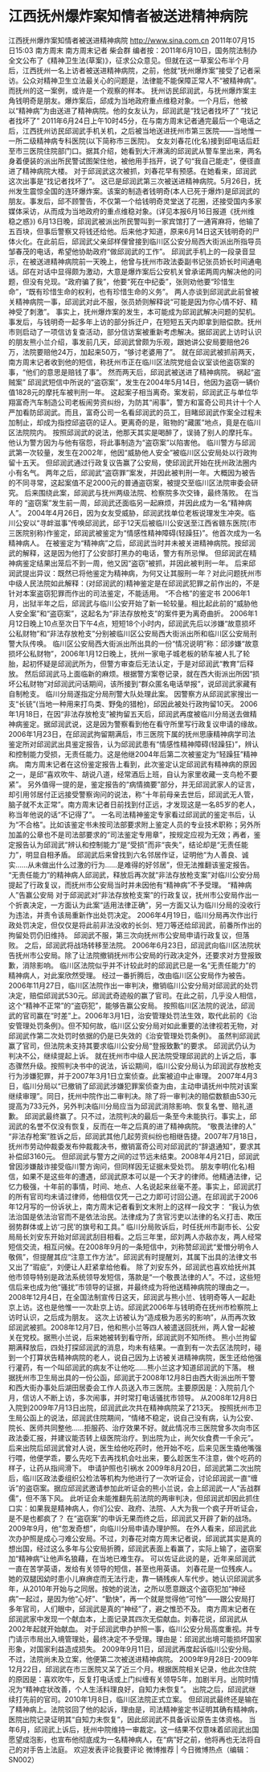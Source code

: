 # 江西抚州爆炸案知情者被送进精神病院

江西抚州爆炸案知情者被送进精神病院
http://www.sina.com.cn  2011年07月15日15:03  南方周末
南方周末记者 柴会群
编者按：2011年6月10日，国务院法制办全文公布了《精神卫生法(草案)》，征求公众意见。但就在这一草案公布半个月后，江西抚州一名上访者被送进精神病院，之前，他就“抚州爆炸案”接受了记者采访。公众对精神卫生立法最关心的问题是，法律能不能保障正常人不“被精神病”。而抚州的这一案例，或许是一个观察的样本。
抚州访民邱润武，与抚州爆炸案主角钱明奇是朋友。爆炸案后，邱成为当地政府重点维稳对象。一个月后，他被以“精神病”为由送进了精神病院。他的女友认为，邱润武是“找记者找坏了”
“找记者找坏了”
2011年6月24日上午10时45分，在与南方周末记者通完最后一个电话之后，江西抚州访民邱润武手机关机，之后被当地送进抚州市第三医院——当地惟一一所二级精神病专科医院(以下简称市三医院)。
女友刘春花(化名)接到邱电话后赶至市三医院住院部门口。据其介绍，她看到大汗淋漓的邱润武从警车里出来，两名身着便装的派出所民警试图架住他，被他用手挡开，说了句“我自己能走”，便径直进了精神病院大楼。
对于邱润武这次被抓，刘春花早有预感。在她看来，邱润武这次出事是“找记者找坏了”。
这已是邱润武第三次被送进精神病院。5月26日，抚州发生震惊全国的连环爆炸案。该案的制造者钱明奇(本人已死于爆炸)是邱润武的朋友。事发后，邱不顾警告，不仅第一个给钱明奇灵堂送了花圈，还接受国内多家媒体采访，从而成为当地政府的重点维稳对象。(详见本报6月16日报道《抚州维稳之惑》)
6月13日晚，邱润武被派出所民警叫到一家宾馆打了一通宵麻将，他输了五百块，但事后警察又将钱还给他。后来他才知道，原来6月14日这天钱明奇的尸体火化。在此前后，邱润武父亲邱样俚曾接到临川区公安分局西大街派出所指导员邹春茂的电话，希望他协助政府“做邱润武的工作”。
邱润武手机上的一段录音显示，在被送进精神病院前一天晚上，他曾与抚州市政法委副书记张员娇长时间通电话。邱在对话中显得颇为激动，大意是爆炸案后公安机关曾承诺两周内解决他的问题，但没有兑现。“政府骗了我”，他要“死在中纪委”，张则劝他要“珍惜生命”，“既有珍惜生命的权利，也有珍惜生命的义务”。
两人亦谈到邱润武此前曾被关精神病院一事，邱润武对此不服，张员娇则解释说“可能是因为你心情不好、精神受了刺激”。
事实上，抚州爆炸案的发生，本可能成为邱润武解决问题的契机。事发后，与钱明奇一起多年上访的部分拆迁户，在短短五天内即拿到赔偿款。抚州市则启动了一项信访复查活动，部分信访案被重新考虑解决。据邱润武上访时认识的朋友熊小兰介绍，事发前几天，邱润武曾颇为乐观，跟她讲公安局要赔他26万，法院要赔他24万，加起来50万，“够讨老婆用了”。
就在邱润武被抓前两天，南方周末记者收到他的短信，称抚州市正在临川区法院党组会议室谈他盗窃案的事，“他们的意思是赔钱了事”。
然而两天后，邱润武被送进了精神病院。
祸起“盗贼案”
邱润武短信中所说的“盗窃案”，发生在2004年5月14日，他因为盗窃一辆价值1828元的摩托车被判刑一年。
这起案子相当离奇。案发前，邱润武正与单位华翔富奇汽车制造公司老板闹劳资纠纷，为防其“闹事”，警方和富奇公司共计十个人严加看防邱润武。而且，富奇公司一名看邱润武的员工，目睹邱润武作案全过程未加制止，却成为指控邱盗窃的证人。更离奇的是，赃物的“藏匿”地点，竟是在临川区法院院内。
按照邱润武的说法，他那天其实是喝醉了，误骑了别人的摩托车。他认为警方因为与他有宿怨，将此事制造为“盗窃案”以陷害他。
临川警方与邱润武第一次较量，发生在2002年，他因“威胁他人安全”被临川区公安局处以行政拘留十五天。
但邱润武通过行政复议告赢了公安局，使邱润武开始在抚州政法圈内小有名气。
两年之后，邱润武“盗窃罪”案发，并因此被判刑一年。大概因为被告的不同寻常，这起案值不足2000元的普通盗窃案，被提交至临川区法院审委会研究。
后来围绕此案，邱润武与抚州两级法院、检察院多次交锋，最终落败。
在当年的 “盗窃案”发生前一周，邱润武还面临另一起麻烦，并因此成为一名“精神病人”。
2004年4月26日，因为女友受威胁，邱润武找单位老板说理发生冲突。临川公安以“寻衅滋事”传唤邱润武，邱于12天后被临川公安送至江西省赣东医院(市三医院别称)作鉴定，邱润武被鉴定为“情感性精神障碍(轻躁狂)”。他首次成为一名精神病人。
在被鉴定为“精神病”之后，邱润武当时并未被关进精神病院。按邱润武的解释，这是因为他打了公安部打黑办的电话，警方有所忌惮。
但邱润武在精神病鉴定结果出笼后不到一周，他又因“盗窃”被抓，并因此被判刑一年。
后来邱润武提出异议：既然已将他鉴定为精神病，为何又让其服刑一年？对此问题抚州市中级人民法院如此解释：(对邱润武的)精神鉴定是在邱润武犯罪之前作出的，不是针对本案盗窃犯罪而作出的司法鉴定，不能适用。
“不合格”的鉴定书
2006年1月，出狱半年之后，邱润武与临川公安开始了新一轮较量。相比起此前的“威胁他人安全案”和“盗窃案”，这起名为“非法存放枪支”的案件更为离奇曲折。
2006年1月12日晚上10点至次日下午4点，短短18个小时内，邱润武先后以涉嫌“故意损坏公私财物”和“非法存放枪支”分别被临川区公安局西大街派出所和临川区公安局刑警大队传唤。
临川区公安局西大街派出所出具的一份“情况说明”称：邱涉嫌“故意损坏公私财物”，2006年1月12日晚上，抚州一家电子城老板的轿车被人扎了轮胎，起初怀疑是邱润武所为，但警方审查后无法认定，于是对邱润武“教育”后释放。
然后邱润武马上面临新的麻烦。根据警方案卷记录，就在西大街派出所因“损坏公私财物”对邱润武问话期间，该所接到“群众匿名电话举报”，说邱润武家藏有自制枪支。
临川分局遂指定分局刑警大队处理此案。
因警察方从邱润武家搜出一支“长铳”(当地一种用来打鸟类、野兔的猎枪)，邱因此被处行政拘留10天。
2006年1月18日，在因“非法存放枪支”被拘留五天后，邱润武再度被临川分局送去做精神病鉴定。据邱润武说，这是因为警察看到他在看守所里写行政复议申请的缘故。
2006年1月23日，在邱润武拘留期满后，市三医院下属的抚州思康精神病学司法鉴定所对邱润武出具鉴定报告，认为邱润武患有“情感性精神障碍(轻躁狂)”，辨认和控制能力受损，无责任能力。这是他继2004年后第二次被鉴定为“轻躁狂”精神病。
南方周末记者在这份鉴定报告上看到，此次鉴定认定邱润武有精神病的原因之一，是邱“喜欢吹牛、胡说八道，经常酒后上班，自认为家里收藏一支鸟枪不要紧”。
另外值得一提的是，鉴定报告的“病情摘要”部分，并无邱润武家人的证言，却引用邻居付正远接受警察询问的说法，称“十年前母亲去世后，邱润武无人管，脑子就不太正常”。南方周末记者日前找到付正远，才发现这是一名85岁的老人，称当年他说的话“不记得了”。
一名司法精神鉴定专家看过邱润武的鉴定书后，认为“不合格”。比如该鉴定书未按司法部要求附上鉴定人员的专业技术职称；另外所加盖的公章也不是司法部要求的“司法鉴定专用章”，按规定应视为无效；再者，鉴定报告认为邱润武“辨认和控制能力”是“受损”而非“丧失”，结论却是“无责任能力”，明显自相矛盾。
邱润武后来曾找到六名邻居作证，证明他“为人善良、诚实……从未做出什么过激的行为……是难得的好邻居”，但无法推翻该鉴定报告。
“无责任能力”的精神病人邱润武，释放后再次就“非法存放枪支案”对临川公安分局提起了行政复议，而抚州市公安局当时并未因他有“精神病”不予受理。
“精神病人”告赢公安局
对于邱润武对“非法存放枪支案”的行政复议，抚州市公安局作出一个折衷决定，一方面认为此案“适用法律正确”，另一方面又认为临川分局的没收行为违法，并责令该局重新作出处罚决定。
2006年4月19日，临川分局再次作出行政处罚决定，但仅仅是将此前非法没收的长剑、短刀等还给邱润武，前番所作出的拘留处罚仍旧维持。
邱润武不服，第三次向抚州市公安局申请行政复议，但落败。
之后，邱润武将战场转移至法院。
2006年6月23日，邱润武向临川区法院状告抚州市公安局。除了让法院撤销抚州市公安局的行政决定外，还要求对方登报致歉，消除影响。
临川区法院似乎并不计较此时的邱润武已是一名“无责任能力”的精神病人，对此案欣然受理。
经过一番折腾后，改由临川区公安局作为被告。2006年11月27日，临川区法院作出一审判决，撤销临川公安分局对邱润武的处罚决定，赔偿邱润武530元。邱润武奇迹般的赢了官司。在此之前，几乎没人相信，这个“精神不正常”的“盗窃犯”，能够告赢公安局。
按照临川区法院的说法，邱润武的官司赢在“时差”上。2006年3月1日，治安管理处罚法生效，取代此前的《治安管理处罚条例》。但不知何故，临川区公安分局对如此重要的法律视若无物，对邱润武作第二次处罚时依据的仍是已失效的《治安管理处罚条例》。
虽然判邱润武赢了官司，但法院未支持其要求临川公安分局“登报致歉”的要求。
邱润武仍认为判决不公，继续提起上诉。
就在抚州市中级人民法院受理邱润武的上诉之后，事态骤然升级。按照判决书中的说法，诉讼期间，临川公安分局认为邱润武存放枪支行为涉嫌犯罪，并于2007年3月1日立案侦查。此案被迫中止审理。
2007年4月3日，临川分局以“已撤销了邱润武涉嫌犯罪案侦查为由，主动申请抚州中院对该案继续审理”。同日，抚州中院作出二审判决。除了将一审判决的赔偿数额由530元提高为733元外，另外判决临川分局应当为邱润武消除影响、恢复名誉、赔礼道歉。
邱润武最终赢了。只不过，法院判决的最后一条至今未能执行。事实上，邱润武的名誉不仅没有恢复，反而在一年之后真的进了精神病院。
“敬畏法律的人”
“非法存枪案”胜诉之后，邱润武其他几起劳资纠纷也相继告捷。2007年7月18日，抚州市劳动仲裁委发布仲裁裁决书，撤销富奇公司对邱润武的“辞退通知”，要求其补偿邱3160元。
但邱润武与警方之间的过节远未结束。2008年4月21日，邱润武曾因涉嫌敲诈接受临川警方询问，但同样因无证据未受处罚。
朋友李明(化名)相信，如果不是这些年的遭遇，邱润武原本可以是一个天才的律师。他精通法律，记忆力极强，十年前的事情，时间、地点、人名说起来丝毫不差。事实上，邱润武打的所有官司均未请过律师，他相信仅凭一己之力即可讨回公道。在邱润武于2006年12月写的一份诉状上，南方周末记者看到文末附上的这样一段文字：
“我认为依法治国是依法治官而不是依法治民。法律成为了贪官污吏以法律的名义打击、欺压弱势群体或上访&lsquo;刁民&rsquo;的旗号和工具。”
临川分局败诉后，时任抚州市副市长、公安局局长刘安东开始对邱润武刮目相看。之后三年里，邱刘两人亦敌亦友，两人经常短信交流，相互问候。在2008年9月的一条短信中，刘称赞邱润武“爱憎分明令人敬佩”，但提醒其应“注意工作方法”。邱润武有时提醒刘，其属下出具的法律文书又出了“瑕疵”，刘便让人赶紧拿给他看。
除了刘安东外，邱润武也喜欢给抚州其他市领导特别是政法系统领导发短信，落款是“一个敬畏法律的人”。不过，这些短信后来也成为他“骚扰”市领导的证据，并最终成为将他送精神病院的理由之一。
2008年12月4日，在全国法制宣传日这天，邱润武与熊小兰、钱明奇等人一起赴京上访。这也是他惟一一次赴京上访。邱润武2006年与钱明奇在抚州市检察院上访时认识，之后成为朋友。
这次上访被认为“造成极为恶劣的影响”，从而再次致邱润武被抓。2008年12月7日，他和熊小兰等四人被遣送回抚州，两人曾一起被关在党校。据熊小兰说，后来她被转到看守所，邱润武则不知所终。
熊小兰拘留期满释放后，四处打探邱润武的消息，均未有结果。一直到有一次去区法院时，碰到一个打算状告精神病院的老人，说自己因为上访被关进精神病院，医生还给他强行灌药，有一个叫邱润武的病友不让他吃……熊小兰这才知道邱润武的下落。
根据抚州市卫生局出具的一份公函，邱润武于2008年12月8日由西大街派出所干警和西大街办事处后湖田居委会工作人员送入市三医院。主要原因是：入院前几个月，信访人不断上访，多次闹事，并时常打电话骚扰市领导。
从2008年12月8日入院到2009年7月13日出院，邱润武此次共在精神病院呆了213天。
按照抚州市卫生局公函上的说法，邱润武住院期间，“情绪不稳定，说自己没有病，认为公安、院长、医师共同整他……拒服药、治疗效果不好。就此情况市三医院曾多次向市区政法委汇报，并建议能否转上级医院治疗。到出院为止，尚欠伙食费一千余元”。
后来出院后邱润武曾对人说，医生给他吃药时，他开始不吃，后来见医生撬他嘴强行喂，他便学乖，要么先吃下去再找机会吐出来，要么趁医生不注意，做个吃药的样子，让药从指间滑下。
申请护照也引祸水
2009年8月20日，邱润武第二次出院后，临川区政法委组织公检法等机构为他进行了一次听证会，讨论邱润武一直“缠诉”的盗窃案。据应邱润武邀请参加此听证会的熊小兰说，会上邱润武一人“舌战群儒”，但不落下风。
此听证会未能推翻先前法院的两审判决，但邱润武却因此抓住口实：如果我是精神病人，你们公安、政府、法院、人大为我一个疯子开听证会，是不是也都疯了？
在“盗窃案”的申诉无果而终之后，邱润武又开辟了新的战场。2009年9月，他“忽发奇想”，向临川分局申请办理护照。
在外人看来，邱润武此次办护照是成心刁难公安局。不过，刘春花对南方周末记者说，邱润武其实是真的想出国，经过这么多年与公安局折腾，邱润武表面上看赢了，实际上输了，盗窃案加“精神病”让他声名狼藉，在当地已难生存。
可以佐证此说的是，近年来邱润武一直在苦学英语，发给有关领导的短信，甚至也用英语。
刘春花是一位残疾人。她的双腿因幼时患小儿麻痹症而无法行走，靠一辆残疾人车代步。她认识邱润武多年，从2010年开始与之同居。按她的说法，之所以愿意跟这个盗窃犯加“神经病”一起过，是因为他“心好”、“勤快”，再一个就是觉得他“可怜”——跟公安局打多年官司，人们眼中，邱润武是真的“神经”了，避之惟恐不及。
南方周末记者在邱润武家中发现一个献血本，上面记录其四次无偿献血。刘春花说，邱润武从2002年起就开始献血。
对于邱润武申办护照一事，临川公安分局高度重视。并专门请示市局出入境管理处，最终决定不予受理。理由是：邱润武出境可能损坏国家形象，对国家利益造成损失。
2009年9月11日，邱润武再度起诉临川公安分局。不过，法院尚未及立案，他便第二次被送进精神病院。
2009年9月28日-2009年12月22日，邱润武在市三医院又呆了近三个月。根据医院相关记录，他此次住院的原因是：喜欢吹牛，反复打电话或上门纠缠有关领导5年，加剧半月。出院时情况为“精神症状改善，个人生活料理良好，自知力未恢复”。
出院之后，邱润武继续打先前的官司。2010年1月8日，临川区法院正式立案。
但邱润武最终还是输在了精神病上。法院驳回了他的起诉，理由是，司法精神鉴定书证明其确有精神病，医院出院记录证明其“自知力未恢复”，因此邱润武不具备诉讼原告主体资格。
当年6月，邱润武上诉后，抚州中院维持一审裁定。这一结果不仅意味着邱润武出国愿望成泡影，也宣布他彻底成为一名精神病人，在“病”好之前，他将再也无法将自己的对手告上法庭。
欢迎发表评论我要评论
微博推荐 | 今日微博热点（编辑：SN002）

